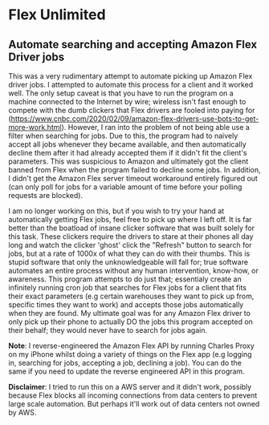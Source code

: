 # Flex Unlimited #
## Automate searching and accepting Amazon Flex Driver jobs ##

This was a very rudimentary attempt to automate picking up Amazon Flex driver jobs. I attempted to automate this process for a client and it worked well. The only setup caveat is that you have to run the program on a machine connected to the Internet by wire; wireless isn't fast enough to compete with the dumb clickers that Flex drivers are fooled into paying for (https://www.cnbc.com/2020/02/09/amazon-flex-drivers-use-bots-to-get-more-work.html). However, I ran into the problem of not being able use a filter when searching for jobs. Due to this, the program had to naively accept all jobs whenever they became available, and then automatically decline them after it had already accepted them if it didn't fit the client's parameters. This was suspicious to Amazon and ultimately got the client banned from Flex when the program failed to decline some jobs. In addition, I didn't get the Amazon Flex server timeout workaround entirely figured out (can only poll for jobs for a variable amount of time before your polling requests are blocked).

I am no longer working on this, but if you wish to try your hand at automatically getting Flex jobs, feel free to pick up where I left off. It is far better than the boatload of insane clicker software that was built solely for this task.
These clickers require the drivers to stare at their phones all day long and watch the clicker 'ghost' click the "Refresh" button to search for jobs, but at a rate of 1000x of what they can do with their thumbs. This is stupid software that only the unknowledgeable will fall for; true software automates an entire process without any human intervention, know-how, or awareness. This program attempts to do just that; essentialy create an infinitely running cron job that searches for Flex jobs for a client that fits their exact parameters (e.g certain warehouses they want to pick up from, specific times they want to work) and accepts those jobs automatically when they are found. My ultimate goal was for any Amazon Flex driver to only pick up their phone to actually DO the jobs this program accepted on their behalf; they would never have to search for jobs again. 

**Note**: I reverse-engineered the Amazon Flex API by running Charles Proxy on my iPhone whilst doing a variety of things on the Flex app (e.g logging in, searching for jobs, accepting a job, declining a job). You can do the same if you need to update the reverse engineered API in this program.

**Disclaimer**: I tried to run this on a AWS server and it didn't work, possibly because Flex blocks all incoming connections from data centers to prevent large scale automation. But perhaps it'll work out of data centers not owned by AWS. 
